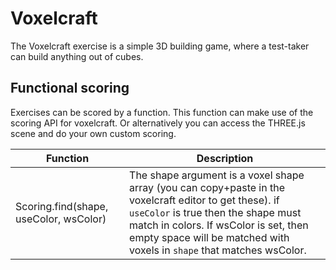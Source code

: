 # Voxelcraft
The Voxelcraft exercise is a simple 3D building game, where a test-taker can
build anything out of cubes.

## Functional scoring
Exercises can be scored by a function. This function can make use of the scoring API for voxelcraft.
Or alternatively you can access the THREE.js scene and do your own custom scoring.

| Function | Description |
|----------|-------------|
| Scoring.find(shape, useColor, wsColor) | The shape argument is a voxel shape array (you can copy+paste in the voxelcraft editor to get these). if `useColor` is true then the shape must match in colors. If wsColor is set, then empty space will be matched with voxels in `shape` that matches wsColor. |
